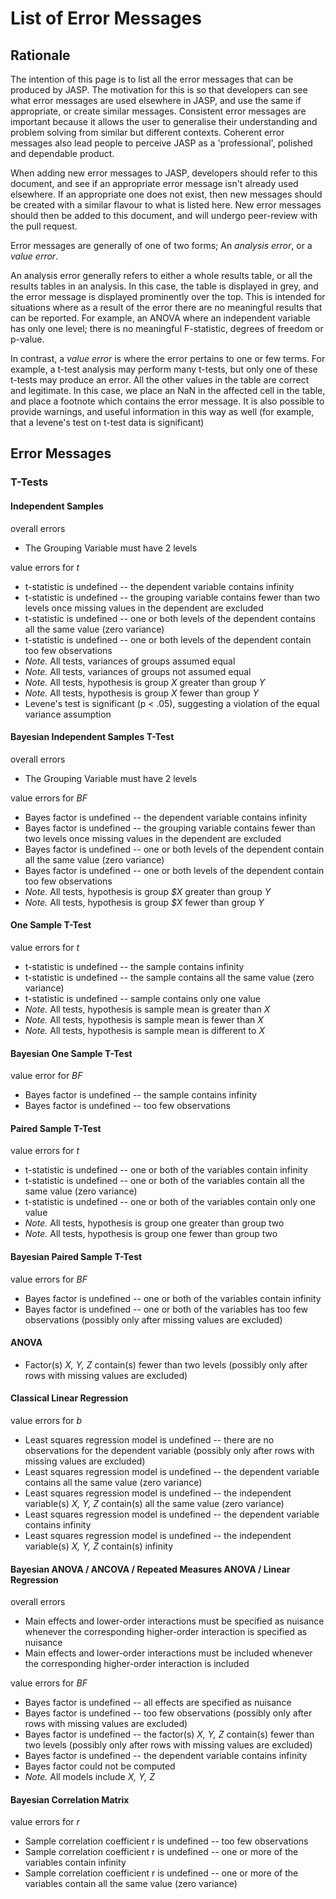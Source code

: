 
List of Error Messages
======================

Rationale
---------

The intention of this page is to list all the error messages that can be produced by JASP. The motivation for this is so that developers can see what error messages are used elsewhere in JASP, and use the same if appropriate, or create similar messages. Consistent error messages are important because it allows the user to generalise their understanding and problem solving from similar but different contexts. Coherent error messages also lead people to perceive JASP as a 'professional', polished and dependable product.

When adding new error messages to JASP, developers should refer to this document, and see if an appropriate error message isn't already used elsewhere. If an appropriate one does not exist, then new messages should be created with a similar flavour to what is listed here. New error messages should then be added to this document, and will undergo peer-review with the pull request.

Error messages are generally of one of two forms; An *analysis error*, or a *value error*.

An analysis error generally refers to either a whole results table, or all the results tables in an analysis. In this case, the table is displayed in grey, and the error message is displayed prominently over the top. This is intended for situations where as a result of the error there are no meaningful results that can be reported. For example, an ANOVA where an independent variable has only one level; there is no meaningful F-statistic, degrees of freedom or p-value.

In contrast, a *value error* is where the error pertains to one or few terms. For example, a t-test analysis may perform many t-tests, but only one of these t-tests may produce an error. All the other values in the table are correct and legitimate. In this case, we place an NaN in the affected cell in the table, and place a footnote which contains the error message. It is also possible to provide warnings, and useful information in this way as well (for example, that a levene's test on t-test data is significant)

Error Messages
--------------

### T-Tests

#### Independent Samples

overall errors

- The Grouping Variable must have 2 levels

value errors for *t*

- t-statistic is undefined -- the dependent variable contains infinity
- t-statistic is undefined -- the grouping variable contains fewer than two levels once missing values in the dependent are excluded
- t-statistic is undefined -- one or both levels of the dependent contains all the same value (zero variance)
- t-statistic is undefined -- one or both levels of the dependent contain too few observations
- *Note.* All tests, variances of groups assumed equal
- *Note.* All tests, variances of groups not assumed equal
- *Note.* All tests, hypothesis is group *X* greater than group *Y*
- *Note.* All tests, hypothesis is group *X* fewer than group *Y*
- Levene's test is significant (p < .05), suggesting a violation of the equal variance assumption

#### Bayesian Independent Samples T-Test

overall errors

- The Grouping Variable must have 2 levels

value errors for *BF*

* Bayes factor is undefined -- the dependent variable contains infinity
* Bayes factor is undefined -- the grouping variable contains fewer than two levels once missing values in the dependent are excluded
* Bayes factor is undefined -- one or both levels of the dependent contain all the same value (zero variance)
* Bayes factor is undefined -- one or both levels of the dependent contain too few observations
* *Note.* All tests, hypothesis is group *$X* greater than group *Y*
* *Note.* All tests, hypothesis is group *$X* fewer than group *Y*

#### One Sample T-Test

value errors for *t*

* t-statistic is undefined -- the sample contains infinity
* t-statistic is undefined -- the sample contains all the same value (zero variance)
* t-statistic is undefined -- sample contains only one value
* *Note.* All tests, hypothesis is sample mean is greater than *X*
* *Note.* All tests, hypothesis is sample mean is fewer than *X*
* *Note.* All tests, hypothesis is sample mean is different to *X*

#### Bayesian One Sample T-Test

value error for *BF*

- Bayes factor is undefined -- the sample contains infinity
- Bayes factor is undefined -- too few observations

#### Paired Sample T-Test

value errors for *t*

* t-statistic is undefined -- one or both of the variables contain infinity
* t-statistic is undefined -- one or both of the variables contain all the same value (zero variance)
* t-statistic is undefined -- one or both of the variables contain only one value
* *Note.* All tests, hypothesis is group one greater than group two
* *Note.* All tests, hypothesis is group one fewer than group two

#### Bayesian Paired Sample T-Test

value errors for *BF*

* Bayes factor is undefined -- one or both of the variables contain infinity
* Bayes factor is undefined -- one or both of the variables has too few observations (possibly only after missing values are excluded)

#### ANOVA

* Factor(s) *X, Y, Z* contain(s) fewer than two levels (possibly only after rows with missing values are excluded)


#### Classical Linear Regression

value errors for *b*

* Least squares regression model is undefined -- there are no observations for the dependent variable (possibly only after rows with missing values are excluded)
* Least squares regression model is undefined -- the dependent variable contains all the same value (zero variance)
* Least squares regression model is undefined -- the independent variable(s) *X, Y, Z* contain(s) all the same value (zero variance)
* Least squares regression model is undefined -- the dependent variable contains infinity
* Least squares regression model is undefined -- the independent variable(s) *X, Y, Z* contain(s) infinity

#### Bayesian ANOVA / ANCOVA / Repeated Measures ANOVA / Linear Regression

overall errors

* Main effects and lower-order interactions must be specified as nuisance whenever the corresponding higher-order interaction is specified as nuisance
* Main effects and lower-order interactions must be included whenever the corresponding higher-order interaction is included 
	
value errors for *BF*

* Bayes factor is undefined -- all effects are specified as nuisance
* Bayes factor is undefined -- too few observations (possibly only after rows with missing values are excluded)
* Bayes factor is undefined -- the factor(s) *X, Y, Z* contain(s) fewer than two levels (possibly only after rows with missing values are excluded)
* Bayes factor is undefined -- the dependent variable contains infinity
* Bayes factor could not be computed
* *Note.* All models include *X, Y, Z*

#### Bayesian Correlation Matrix
value errors for *r* 

* Sample correlation coefficient r is undefined -- too few observations
* Sample correlation coefficient r is undefined -- one or more of the variables contain infinity
* Sample correlation coefficient r is undefined -- one or more of the variables contain all the same value (zero variance)

